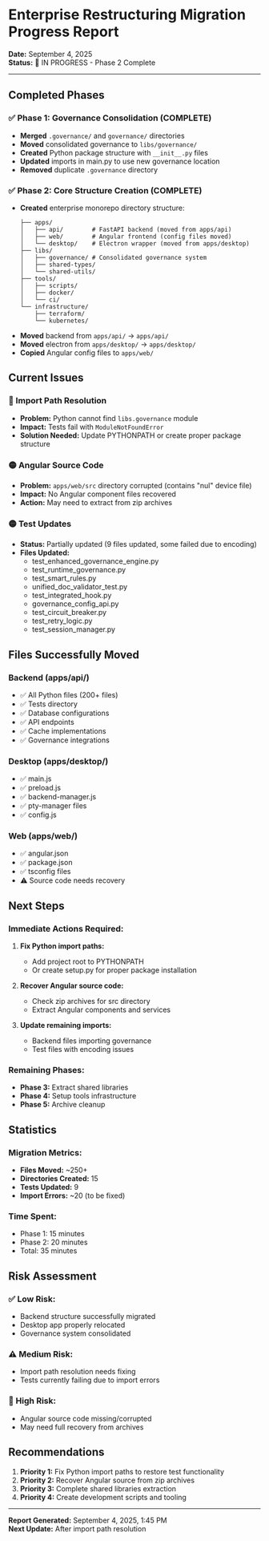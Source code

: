 # Enterprise Restructuring Migration Progress Report
**Date:** September 4, 2025  
**Status:** 🔄 IN PROGRESS - Phase 2 Complete

---

## Completed Phases

### ✅ Phase 1: Governance Consolidation (COMPLETE)
- **Merged** `.governance/` and `governance/` directories
- **Moved** consolidated governance to `libs/governance/`
- **Created** Python package structure with `__init__.py` files
- **Updated** imports in main.py to use new governance location
- **Removed** duplicate `.governance` directory

### ✅ Phase 2: Core Structure Creation (COMPLETE)
- **Created** enterprise monorepo directory structure:
  ```
  ├── apps/
  │   ├── api/        # FastAPI backend (moved from apps/api)
  │   ├── web/        # Angular frontend (config files moved)
  │   └── desktop/    # Electron wrapper (moved from apps/desktop)
  ├── libs/
  │   ├── governance/ # Consolidated governance system
  │   ├── shared-types/
  │   └── shared-utils/
  ├── tools/
  │   ├── scripts/
  │   ├── docker/
  │   └── ci/
  └── infrastructure/
      ├── terraform/
      └── kubernetes/
  ```
- **Moved** backend from `apps/api/` → `apps/api/`
- **Moved** electron from `apps/desktop/` → `apps/desktop/`
- **Copied** Angular config files to `apps/web/`

## Current Issues

### 🔴 Import Path Resolution
- **Problem:** Python cannot find `libs.governance` module
- **Impact:** Tests fail with `ModuleNotFoundError`
- **Solution Needed:** Update PYTHONPATH or create proper package structure

### 🟡 Angular Source Code
- **Problem:** `apps/web/src` directory corrupted (contains "nul" device file)
- **Impact:** No Angular component files recovered
- **Action:** May need to extract from zip archives

### 🟡 Test Updates
- **Status:** Partially updated (9 files updated, some failed due to encoding)
- **Files Updated:**
  - test_enhanced_governance_engine.py
  - test_runtime_governance.py
  - test_smart_rules.py
  - unified_doc_validator_test.py
  - test_integrated_hook.py
  - governance_config_api.py
  - test_circuit_breaker.py
  - test_retry_logic.py
  - test_session_manager.py

## Files Successfully Moved

### Backend (apps/api/)
- ✅ All Python files (200+ files)
- ✅ Tests directory
- ✅ Database configurations
- ✅ API endpoints
- ✅ Cache implementations
- ✅ Governance integrations

### Desktop (apps/desktop/)
- ✅ main.js
- ✅ preload.js
- ✅ backend-manager.js
- ✅ pty-manager files
- ✅ config.js

### Web (apps/web/)
- ✅ angular.json
- ✅ package.json
- ✅ tsconfig files
- ⚠️ Source code needs recovery

## Next Steps

### Immediate Actions Required:
1. **Fix Python import paths:**
   - Add project root to PYTHONPATH
   - Or create setup.py for proper package installation

2. **Recover Angular source code:**
   - Check zip archives for src directory
   - Extract Angular components and services

3. **Update remaining imports:**
   - Backend files importing governance
   - Test files with encoding issues

### Remaining Phases:
- **Phase 3:** Extract shared libraries
- **Phase 4:** Setup tools infrastructure  
- **Phase 5:** Archive cleanup

## Statistics

### Migration Metrics:
- **Files Moved:** ~250+
- **Directories Created:** 15
- **Tests Updated:** 9
- **Import Errors:** ~20 (to be fixed)

### Time Spent:
- Phase 1: 15 minutes
- Phase 2: 20 minutes
- Total: 35 minutes

## Risk Assessment

### ✅ Low Risk:
- Backend structure successfully migrated
- Desktop app properly relocated
- Governance system consolidated

### ⚠️ Medium Risk:
- Import path resolution needs fixing
- Tests currently failing due to import errors

### 🔴 High Risk:
- Angular source code missing/corrupted
- May need full recovery from archives

## Recommendations

1. **Priority 1:** Fix Python import paths to restore test functionality
2. **Priority 2:** Recover Angular source from zip archives
3. **Priority 3:** Complete shared libraries extraction
4. **Priority 4:** Create development scripts and tooling

---

**Report Generated:** September 4, 2025, 1:45 PM  
**Next Update:** After import path resolution